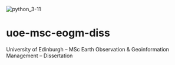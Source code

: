 ![python_3-11](https://img.shields.io/badge/python-3.11-FF69B4)

# uoe-msc-eogm-diss
University of Edinburgh &ndash; MSc Earth Observation &amp; Geoinformation Management &ndash; Dissertation
